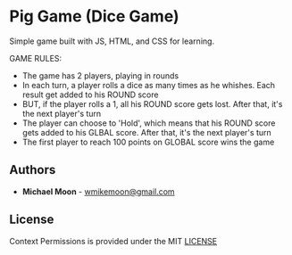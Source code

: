 # Pig Game (Dice Game)
Simple game built with JS, HTML, and CSS for learning.

GAME RULES:

- The game has 2 players, playing in rounds
- In each turn, a player rolls a dice as many times as he whishes. Each result get added to his ROUND score
- BUT, if the player rolls a 1, all his ROUND score gets lost. After that, it's the next player's turn
- The player can choose to 'Hold', which means that his ROUND score gets added to his GLBAL score. After that, it's the next player's turn
- The first player to reach 100 points on GLOBAL score wins the game





## Authors
* **Michael Moon** - <wmikemoon@gmail.com>

## License
Context Permissions is provided under the MIT [LICENSE](LICENSE)